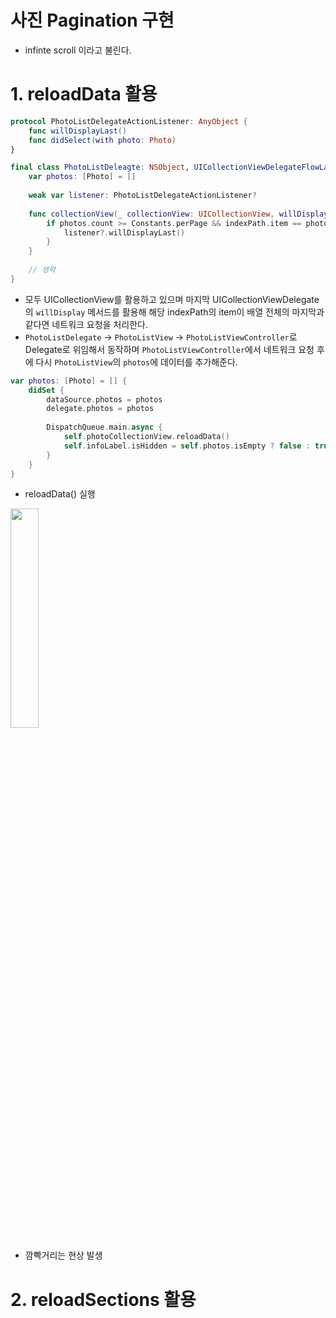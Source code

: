 # 사진 Pagination 구현
- infinte scroll 이라고 불린다.

# 1. reloadData 활용

```swift
protocol PhotoListDelegateActionListener: AnyObject {
    func willDisplayLast()
    func didSelect(with photo: Photo)
}

final class PhotoListDeleagte: NSObject, UICollectionViewDelegateFlowLayout {
    var photos: [Photo] = []
    
    weak var listener: PhotoListDelegateActionListener?
    
    func collectionView(_ collectionView: UICollectionView, willDisplay cell: UICollectionViewCell, forItemAt indexPath: IndexPath) {
        if photos.count >= Constants.perPage && indexPath.item == photos.count - 1 {
            listener?.willDisplayLast()
        }
    }
    
    // 생략
}
```

- 모두 UICollectionView를 활용하고 있으며 마지막 UICollectionViewDelegate의 `willDisplay` 메서드를 활용해 해당 indexPath의 item이 배열 전체의 마지막과 같다면 네트워크 요청을 처리한다.
- `PhotoListDelegate` -> `PhotoListView` -> `PhotoListViewController`로 Delegate로 위임해서 동작하며 `PhotoListViewController`에서 네트워크 요청 후에 다시 `PhotoListView`의 `photos`에 데이터를 추가해준다.

```swift
var photos: [Photo] = [] {
    didSet {
        dataSource.photos = photos
        delegate.photos = photos
        
        DispatchQueue.main.async {
            self.photoCollectionView.reloadData()
            self.infoLabel.isHidden = self.photos.isEmpty ? false : true
        }
    }
}
```

- reloadData() 실행

<img src="https://github.com/hhhan0315/Unsplash/blob/main/screenshot/pagination_1.gif" width="30%"/>

- 깜빡거리는 현상 발생

# 2. reloadSections 활용
